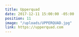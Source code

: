 ```yaml
---
title: Upperquad
date: 2017-12-11 15:00:00 -05:00
position: 11
image: "/uploads/UPPERQUAD.jpg"
link: https://upperquad.com
---
```


